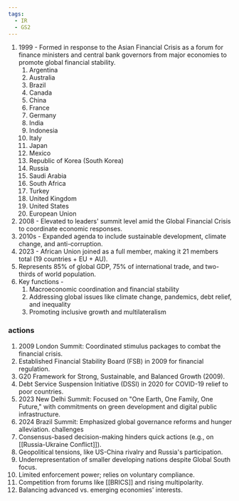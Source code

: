 ```yaml
---
tags:
  - IR
  - GS2
---
```

1. 1999 - Formed in response to the Asian Financial Crisis as a forum for finance ministers and central bank governors from major economies to promote global financial stability.
	1. Argentina
	2. Australia
	3. Brazil
	4. Canada
	5. China
	6. France
	7. Germany
	8. India
	9. Indonesia
	10. Italy
	11. Japan
	12. Mexico
	13. Republic of Korea (South Korea)
	14. Russia
	15. Saudi Arabia
	16. South Africa
	17. Turkey
	18. United Kingdom
	19. United States
	20. European Union
2. 2008 - Elevated to leaders' summit level amid the Global Financial Crisis to coordinate economic responses.
3. 2010s - Expanded agenda to include sustainable development, climate change, and anti-corruption.
4. 2023 - African Union joined as a full member, making it 21 members total (19 countries + EU + AU).
5. Represents 85% of global GDP, 75% of international trade, and two-thirds of world population.
6. Key functions - 
	1. Macroeconomic coordination and financial stability
	2. Addressing global issues like climate change, pandemics, debt relief, and inequality
	3. Promoting inclusive growth and multilateralism
### actions
1. 2009 London Summit: Coordinated stimulus packages to combat the financial crisis.
2. Established Financial Stability Board (FSB) in 2009 for financial regulation.
3. G20 Framework for Strong, Sustainable, and Balanced Growth (2009).
4. Debt Service Suspension Initiative (DSSI) in 2020 for COVID-19 relief to poor countries.
5. 2023 New Delhi Summit: Focused on "One Earth, One Family, One Future," with commitments on green development and digital public infrastructure.
6. 2024 Brazil Summit: Emphasized global governance reforms and hunger alleviation.
challenges
7. Consensus-based decision-making hinders quick actions (e.g., on [[Russia-Ukraine Conflict]]).
8. Geopolitical tensions, like US-China rivalry and Russia's participation.
9. Underrepresentation of smaller developing nations despite Global South focus.
10. Limited enforcement power; relies on voluntary compliance.
11. Competition from forums like [[BRICS]] and rising multipolarity.
12. Balancing advanced vs. emerging economies' interests.
